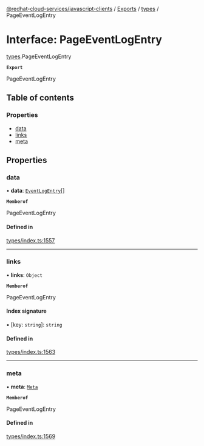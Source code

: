 [@redhat-cloud-services/javascript-clients](../README.md) / [Exports](../modules.md) / [types](../modules/types.md) / PageEventLogEntry

# Interface: PageEventLogEntry

[types](../modules/types.md).PageEventLogEntry

**`Export`**

PageEventLogEntry

## Table of contents

### Properties

- [data](types.PageEventLogEntry.md#data)
- [links](types.PageEventLogEntry.md#links)
- [meta](types.PageEventLogEntry.md#meta)

## Properties

### data

• **data**: [`EventLogEntry`](types.EventLogEntry.md)[]

**`Memberof`**

PageEventLogEntry

#### Defined in

[types/index.ts:1557](https://github.com/RedHatInsights/javascript-clients/blob/main/packages/notifications/types/index.ts#L1557)

___

### links

• **links**: `Object`

**`Memberof`**

PageEventLogEntry

#### Index signature

▪ [key: `string`]: `string`

#### Defined in

[types/index.ts:1563](https://github.com/RedHatInsights/javascript-clients/blob/main/packages/notifications/types/index.ts#L1563)

___

### meta

• **meta**: [`Meta`](types.Meta.md)

**`Memberof`**

PageEventLogEntry

#### Defined in

[types/index.ts:1569](https://github.com/RedHatInsights/javascript-clients/blob/main/packages/notifications/types/index.ts#L1569)
